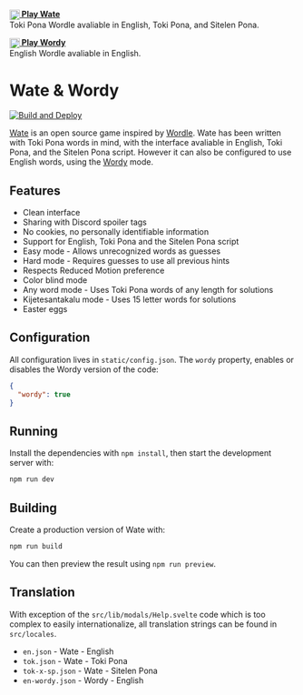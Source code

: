 **[<img src="static/icon-tok.png" width="18" align="center"> Play Wate][wate]**  
Toki Pona Wordle avaliable in English, Toki Pona, and Sitelen Pona.

**[<img src="static/icon-en.png" width="18" align="center"> Play Wordy][wordle]**  
English Wordle avaliable in English.

# Wate & Wordy

[![Build and Deploy](https://github.com/maciej-irl/wate/actions/workflows/main.yml/badge.svg)](https://github.com/maciej-irl/wate/actions/workflows/main.yml)

[Wate][wate] is an open source game inspired by [Wordle][wordle]. Wate has been
written with Toki Pona words in mind, with the interface avaliable in English,
Toki Pona, and the Sitelen Pona script. However it can also be configured to use
English words, using the [Wordy][wordy] mode.

[wordle]: https://wate.maciej.ie
[wate]: https://wate.maciej.ie
[wordy]: https://wordy.maciej.ie

## Features

- Clean interface
- Sharing with Discord spoiler tags
- No cookies, no personally identifiable information
- Support for English, Toki Pona and the Sitelen Pona script
- Easy mode - Allows unrecognized words as guesses
- Hard mode - Requires guesses to use all previous hints
- Respects Reduced Motion preference
- Color blind mode
- Any word mode - Uses Toki Pona words of any length for solutions
- Kijetesantakalu mode - Uses 15 letter words for solutions
- Easter eggs

## Configuration

All configuration lives in `static/config.json`.
The `wordy` property, enables or disables the Wordy version of the
code:

```json
{
  "wordy": true
}
```

## Running

Install the dependencies with `npm install`, then start the development server
with:

```sh
npm run dev
```

## Building

Create a production version of Wate with:

```sh
npm run build
```

You can then preview the result using `npm run preview`.

## Translation

With exception of the `src/lib/modals/Help.svelte` code which is too complex
to easily internationalize, all translation strings can be found in
`src/locales`.

- `en.json` - Wate - English
- `tok.json` - Wate - Toki Pona
- `tok-x-sp.json` - Wate - Sitelen Pona
- `en-wordy.json` - Wordy - English
